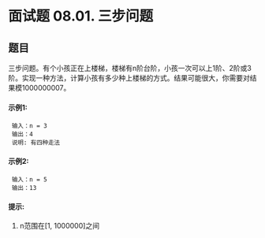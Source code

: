 # 面试题 08.01. 三步问题

## 题目

三步问题。有个小孩正在上楼梯，楼梯有n阶台阶，小孩一次可以上1阶、2阶或3阶。实现一种方法，计算小孩有多少种上楼梯的方式。结果可能很大，你需要对结果模1000000007。

#### 示例1:
```
 输入：n = 3 
 输出：4
 说明: 有四种走法
```
#### 示例2:
```
 输入：n = 5
 输出：13
```
#### 提示:

1. n范围在[1, 1000000]之间